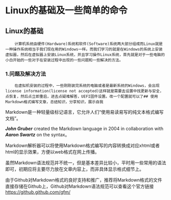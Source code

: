 Linux的基础及一些简单的命令
==
## Linux的基础
        计算机系统由硬件(Hardware)系统和软件(Software)系统两大部分组成而Linux就是一种操作系统相当于我们现在用的Windows一样。而我们学习的就是在Windows的系统上安装虚拟器，然后在虚拟器上安装Linux系统，并且学习操作Linux系统，首先就是对于一些电脑的小白开始的一些对于在安装过程中出现的一些问题和一些解决的方法。
 ### 1.问题及解决方法
        在虚拟机安装的过程中，一些刚刚装完系统的电脑或者是最新系统的Windows，会出现license information(license not accepted)这样就是需要去设置中找更新与安全，点恢复，然后点立即重启，进去点疑难解答，UEFI固件设置。改一个配置就可以了## 使用Markdown格式编写文章，总结知识，分享知识，展示自我


Markdown是一种轻量级标记语言，它允许人们“使用易读易写的纯文本格式编写文档”。  

***John Gruber*** created the Markdown language in 2004 in collaboration with ***Aaron Swartz*** on the syntax。  

Markdown解析器可以将使用Markdown格式编写的内容转换成对应xhtml或者html的显示效果，方便以web格式在网上传播。

虽然Markdown语法规范并不统一，但是基本差异比较小，平时用一些常用的语法即可，初期应将主要尽力放在文章内容上，而非具体显示格式细节上。

由于Github对Markdown格式的良好支持和推广，推荐将Markdown格式的文件直接存储在Github上，Github对Markdown语法规范可以查看这个官方链接
https://github.github.com/gfm/

